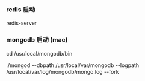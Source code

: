 ### redis 启动

redis-server

### mongodb 启动 (mac)
cd /usr/local/mongodb/bin

./mongod --dbpath /usr/local/var/mongodb --logpath /usr/local/var/log/mongodb/mongo.log --fork